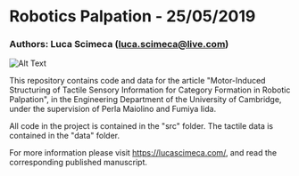 # Robotics Palpation - 25/05/2019

### Authors: Luca Scimeca (luca.scimeca@live.com) 

![Alt Text](https://github.com/lucascimeca/palpation_analysis/blob/master/assets/AURO_palpation_short.gif)


This repository contains code and data for the article "Motor-Induced Structuring of Tactile Sensory Information for Category Formation in Robotic Palpation", in the Engineering Department of the University of Cambridge, under the supervision of Perla Maiolino and Fumiya Iida. 

All code in the project is contained in the "src" folder. The tactile data is contained in the "data" folder. 

For more information please visit https://lucascimeca.com/, and read the corresponding published manuscript.
